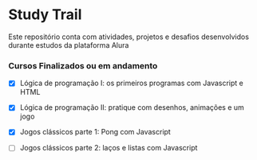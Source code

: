 # Study Trail

Este repositório conta com atividades, projetos e desafios desenvolvidos durante estudos da plataforma Alura

### Cursos Finalizados ou em andamento

- [x] Lógica de programação I: os primeiros programas com Javascript e HTML
- [x] Lógica de programação II: pratique com desenhos, animações e um jogo
- [x] Jogos clássicos parte 1: Pong com Javascript
- [ ] Jogos clássicos parte 2: laços e listas com Javascript


